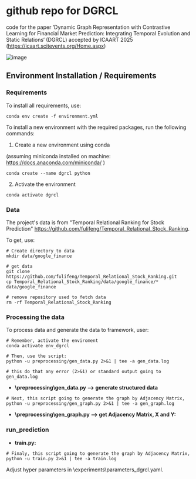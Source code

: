 # github repo for DGRCL

code for the paper ’Dynamic Graph Representation with Contrastive Learning for Financial Market Prediction: Integrating Temporal Evolution and Static Relations‘ (DGRCL) accepted by ICAART 2025 (https://icaart.scitevents.org/Home.aspx)

![image](https://github.com/PEIYUNHUA/DGRCL/blob/main/fig_DGRCL.jpg)

## Environment Installation / Requirements
### Requirements

To install all requirements, use:
```
conda env create -f environment.yml
```
To install a new environment with the required packages, run the following commands:

1. Create a new environment using conda 

(assuming miniconda installed on machine: https://docs.anaconda.com/miniconda/ ) 
```
conda create --name dgrcl python
```
2. Activate the environment
```
conda activate dgrcl
```

### Data
The project's data is from "Temporal Relational Ranking for Stock Prediction" https://github.com/fulifeng/Temporal_Relational_Stock_Ranking.

To get, use:
```
# Create directory to data
mkdir data/google_finance

# get data 
git clone https://github.com/fulifeng/Temporal_Relational_Stock_Ranking.git
cp Temporal_Relational_Stock_Ranking/data/google_finance/* data/google_finance

# remove repository used to fetch data
rm -rf Temporal_Relational_Stock_Ranking
```

### Processing the data

To process data and generate the data to framework, user:
```
# Remember, activate the enviroment
conda activate env_dgrcl

# Then, use the script:
python -u preprocessing/gen_data.py 2>&1 | tee -a gen_data.log

# this do that any error (2>&1) or standard output going to gen_data.log
```

- **\preprocessing\gen_data.py ⟶ generate structured data**

```
# Next, this script going to generate the graph by Adjacency Matrix,
python -u preprocessing/gen_graph.py 2>&1 | tee -a gen_graph.log
```

- **\preprocessing\gen_graph.py ⟶ get Adjacency Matrix, X and Y:**

### run_prediction

- **train.py:**

```
# Finaly, this script going to generate the graph by Adjacency Matrix,
python -u train.py 2>&1 | tee -a train.log
```


  Adjust hyper parameters in \experiments\parameters_dgrcl.yaml.



